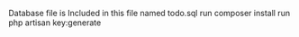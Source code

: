 Database file is Included in this file named todo.sql
run composer install
run php artisan key:generate
